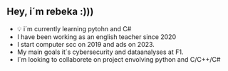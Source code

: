## Hey, i´m rebeka :)))
- 💡 i´m currently learning pytohn and C#
- I have been working as an english teacher since 2020
- I start computer scc on 2019 and ads on 2023.
- My main goals it´s cybersecurity and dataanalyses at F1. 
- I´m looking to collaborete on project envolving python and C/C++/C#

